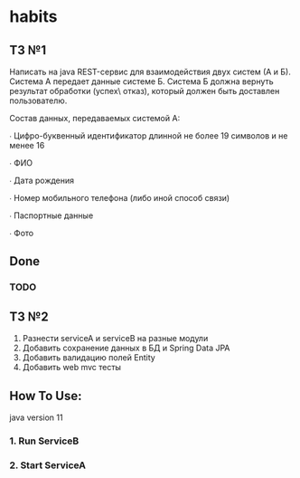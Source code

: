 # habits

## ТЗ №1

Написать на java REST-сервис для взаимодействия двух систем (А и Б).
Система А передает данные системе Б. Система Б должна вернуть результат обработки (успех\ отказ), который должен быть доставлен пользователю.

Состав данных, передаваемых системой А:

∙ Цифро-буквенный идентификатор длинной не более 19 символов и не менее 16

∙ ФИО

∙ Дата рождения

∙ Номер мобильного телефона (либо иной способ связи)

∙ Паспортные данные

∙ Фото

Done 
---

### TODO
## ТЗ №2

1. Разнести serviceA и serviceB на разные модули
2. Добавить сохранение данных в БД и Spring Data JPA 
3. Добавить валидацию полей Entity
4. Добавить web mvc тесты 

## How To Use:

java version 11

### 1. Run ServiceB
### 2. Start ServiceA
